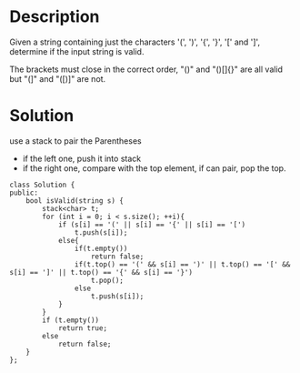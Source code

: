 # Description
Given a string containing just the characters '(', ')', '{', '}', '[' and ']', determine if the input string is valid.

The brackets must close in the correct order, "()" and "()[]{}" are all valid but "(]" and "([)]" are not.

# Solution
use a stack to pair the Parentheses
- if the left one, push it into stack
- if the right one, compare with the top element, if can pair, pop the top.
```
class Solution {
public:
    bool isValid(string s) {
        stack<char> t;
        for (int i = 0; i < s.size(); ++i){
            if (s[i] == '(' || s[i] == '{' || s[i] == '[')
                t.push(s[i]);
            else{
                if(t.empty())
                    return false;
                if(t.top() == '(' && s[i] == ')' || t.top() == '[' && s[i] == ']' || t.top() == '{' && s[i] == '}')
                    t.pop();
                else
                    t.push(s[i]);
            }
        }
        if (t.empty())
            return true;
        else
            return false;
    }
};
```
